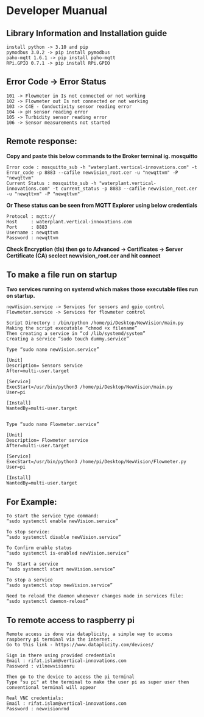 # Developer Muanual  

## Library Information and Installation guide 
    install python -> 3.10 and pip
    pymodbus 3.0.2 -> pip install pymodbus
    paho-mqtt 1.6.1 -> pip install paho-mqtt
    RPi.GPIO 0.7.1 -> pip install RPi.GPIO

## Error Code -> Error Status
    101 -> Flowmeter in Is not connected or not working
    102 -> Flowmeter out Is not connected or not working
    103 -> C4E - Conductivity sensor reading error
    104 -> pH sensor reading error
    105 -> Turbidity sensor reading error
    106 -> Sensor measurements not started


## Remote response:
**Copy and paste this below commands to the Broker terminal ig. mosquitto**
 
    Error code : mosquitto_sub -h "waterplant.vertical-innovations.com" -t Error_code -p 8883 --cafile newvision_root.cer -u "newqttvm" -P "newqttvm"
    Current Status : mosquitto_sub -h "waterplant.vertical-innovations.com" -t current_status -p 8883 --cafile newvision_root.cer -u "newqttvm" -P "newqttvm"
    
**Or These status can be seen from MQTT Explorer using below credentials**
    
    Protocol : mqtt://
    Host     : waterplant.vertical-innovations.com
    Port     : 8883
    Username : newqttvm
    Password : newqttvm
    
 **Check Encryption (tls) then go to Advanced -> Certificates -> Server Certificate (CA) seclect **newvision_root.cer** and hit connect**

## To make a file run on startup

 **Two services running on systemd which makes those executable files run on startup.**

    newVision.service -> Services for sensors and gpio control
    Flowmeter.service -> Services for flowmeter control

    Script Directory : /bin/python /home/pi/Desktop/NewVision/main.py
    Making the script executable “chmod +x filename”
    Then creating a service in “cd /lib/systemd/system”
    Creating a service “sudo touch dummy.service”

    Type “sudo nano newVision.service”

    [Unit]
    Description= Sensors service
    After=multi-user.target

    [Service]
    ExecStart=/usr/bin/python3 /home/pi/Desktop/NewVision/main.py
    User=pi

    [Install]
    WantedBy=multi-user.target


    Type “sudo nano Flowmeter.service”

    [Unit]
    Description= Flowmeter service
    After=multi-user.target

    [Service]
    ExecStart=/usr/bin/python3 /home/pi/Desktop/NewVision/Flowmeter.py
    User=pi

    [Install]
    WantedBy=multi-user.target

## For Example:

    To start the service type command:
    “sudo systemctl enable newVision.service”

    To stop service:
    “sudo systemctl disable newVision.service”

    To Confirm enable status
    “sudo systemctl is-enabled newVision.service”

    To  Start a service
    “sudo systemctl start newVision.service”

    To stop a service
    “sudo systemctl stop newVision.service”

    Need to reload the daemon whenever changes made in services file:
    “sudo systemctl daemon-reload”

 ## To remote access to raspberry pi

    Remote access is done via dataplicity, a simple way to access raspberry pi terminal via the internet.
    Go to this link - https://www.dataplicity.com/devices/

    Sign in there using provided credentials
    Email : rifat.islam@vertical-innovations.com
    Password : vilnewvisionru

    Then go to the device to access the pi terminal
    Type "su pi" at the terminal to make the user pi as super user then conventional terminal will appear

    Real VNC credentials:
    Email : rifat.islam@vertical-innovations.com
    Password : newvisionrnd
